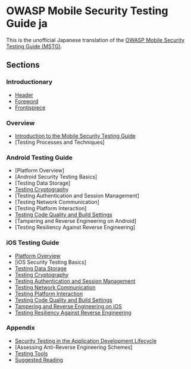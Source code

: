 # OWASP Mobile Security Testing Guide ja

This is the unofficial Japanese translation of the [OWASP Mobile Security Testing Guide (MSTG)](https://github.com/OWASP/owasp-mstg).

## Sections

### Introductionary

- [Header](Document/0x00-Header.md)
- [Foreword](Document/Foreword.md)
- [Frontispiece](Document/0x02-Frontispiece.md)

### Overview

* [Introduction to the Mobile Security Testing Guide](Document/0x03-Overview.md)
* [Testing Processes and Techniques] <!-- (Document/0x04-Testing-Processes-and-Techniques.md) -->

### Android Testing Guide

- [Platform Overview] <!-- (Document/0x05a-Platform-Overview.md) -->
- [Android Security Testing Basics] <!-- (Document/0x05b-Basic-Security_Testing.md) -->
- [Testing Data Storage] <!-- (Document/0x05d-Testing-Data-Storage.md) -->
- [Testing Cryptography](Document/0x05e-Testing-Cryptography.md)
- [Testing Authentication and Session Management] <!-- (Document/0x05f-Testing-Authentication.md) -->
- [Testing Network Communication] <!-- (Document/0x05g-Testing-Network-Communication.md) -->
- [Testing Platform Interaction] <!-- (Document/0x05h-Testing-Platform-Interaction.md) -->
- [Testing Code Quality and Build Settings](Document/0x05i-Testing-Code-Quality-and-Build-Settings.md)
- [Tampering and Reverse Engineering on Android] <!-- (Document/0x05c-Reverse-Engineering-and-Tampering.md) -->
- [Testing Resiliency Against Reverse Engineering] <!-- (Document/0x05j-Testing-Resiliency-Against-Reverse-Engineering.md) -->

### iOS Testing Guide

- [Platform Overview](Document/0x06a-Platform-Overview.md)
- [iOS Security Testing Basics] <!-- (Document/0x06b-Basic-Security-Testing.md) -->
- [Testing Data Storage](Document/0x06d-Testing-Data-Storage.md)
- [Testing Cryptography](Document/0x06e-Testing-Cryptography.md)
- [Testing Authentication and Session Management](Document/0x06f-Testing-Authentication-and-Session-Management.md)
- [Testing Network Communication](Document/0x06g-Testing-Network-Communication.md)
- [Testing Platform Interaction](Document/0x06h-Testing-Platform-Interaction.md)
- [Testing Code Quality and Build Settings](Document/0x06i-Testing-Code-Quality-and-Build-Settings.md)
- [Tampering and Reverse Engineering on iOS](Document/0x06c-Reverse-Engineering-and-Tampering.md)
- [Testing Resiliency Against Reverse Engineering](Document/0x06j-Testing-Resiliency-Against-Reverse-Engineering.md)

### Appendix

* [Security Testing in the Application Development Lifecycle](Document/0x07-Security-Testing-SDLC.md)
* [Assessing Anti-Reverse Engineering Schemes] <!-- (Document/0x07b-Assessing-Anti-Reverse-Engineering-Schemes.md) -->
* [Testing Tools](Document/0x08-Testing-Tools.md)
* [Suggested Reading](Document/0x09-Suggested-Reading.md)
